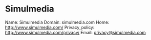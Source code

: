 
# Simulmedia

Name: Simulmedia
Domain: simulmedia.com
Home: http://www.simulmedia.com/
Privacy_policy: http://www.simulmedia.com/privacy/
Email: privacy@simulmedia.com
